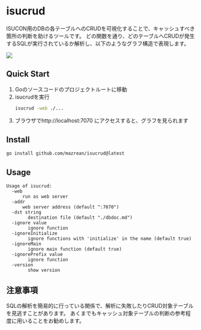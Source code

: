 # isucrud

ISUCON用のDBの各テーブルへのCRUDを可視化することで、キャッシュすべき箇所の判断を助けるツールです。
どの関数を通り、どのテーブルへCRUDが発生するSQLが実行されているか解析し、以下のようなグラフ構造で表現します。

[![](./docs/images/private-isu-sample.png)](./docs/sample/private-isu.md)

## Quick Start
1. Goのソースコードのプロジェクトルートに移動
2. isucrudを実行
    ```sh
    isucrud -web ./...
    ```
3. ブラウザでhttp://localhost:7070 にアクセスすると、グラフを見られます

## Install
```sh
go install github.com/mazrean/isucrud@latest
```

## Usage
```
Usage of isucrud:
  -web
      run as web server
  -addr
      web server address (default ":7070")
  -dst string
    	destination file (default "./dbdoc.md")
  -ignore value
    	ignore function
  -ignoreInitialize
    	ignore functions with 'initialize' in the name (default true)
  -ignoreMain
    	ignore main function (default true)
  -ignorePrefix value
    	ignore function
  -version
    	show version
```

## 注意事項
SQLの解析を簡易的に行っている関係で、解析に失敗したりCRUD対象テーブルを見逃すことがあります。
あくまでもキャッシュ対象テーブルの判断の参考程度に用いることをお勧めします。

